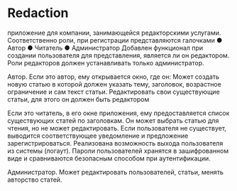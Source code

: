 # Redaction
приложение для компании, занимающейся
редакторскими услугами.
Соответственно роли, при регистрации представляются галочками
● Автор
● Читатель
● Администратор
Добавлен функционал при создании пользователя для
представления, является ли он редактором.
Роли редакторов должен устанавливать только администратор.

Автор.
Если это автор, ему открывается окно, где он:
Может создать новую статью в которой должен указать тему, заголовок,
возрастное ограничение и сам текст статьи.
Редактировать свои существующие статьи, для этого он должен быть
редактором

Если это читатель, в его окне приложения, ему предоставляется список 
существующих статей по заголовкам.
Он может выбрать статью для чтения, но не может редактировать.
Если пользователя не существует, выводится соответствующее
уведомление и предложение зарегистрироваться.
Реализована возможность выхода пользователя из системы (логаут).
Пароли пользователей хранятся в зашифрованном виде и
сравниваются безопасным способом при аутентификации.

Администратор.
Может редактировать пользователей, статьи, менять авторство статей.
